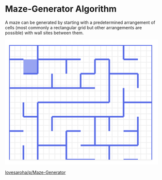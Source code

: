# Maze-Generator Algorithm
A maze can be generated by starting with a predetermined arrangement of cells (most commonly a rectangular grid but other arrangements are possible) with wall sites between them.

![image](https://raw.githubusercontent.com/lovesaroha/gimages/main/35.png)

[lovesaroha/p/Maze-Generator](https://lovesaroha.com/p/Maze-Generator)